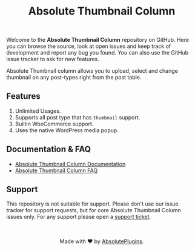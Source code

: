 <h1 style="text-align: center">Absolute Thumbnail Column</h1>

<br>

Welcome to the **Absolute Thumbnail Column** repository on GitHub.
Here you can browse the source, look at open issues and keep track of development and report any bug you found.
You can also use the GitHub issue tracker to ask for new features.

Absolute Thumbnail column allows you to upload, select and change thumbnail on any post-types right from the post table.

## Features

1. Unlimited Usages.
2. Supports all post type that has `thumbnail` support.
3. Builtin WooCommerce support.
4. Uses the native WordPress media popup.

## Documentation & FAQ
* [Absolute Thumbnail Column Documentation](https://go.absoluteplugins.com/docs/absolute-thumbnail-column)
* [Absolute Thumbnail Column FAQ](https://go.absoluteplugins.com/faq/absolute-thumbnail-column)

## Support
This repository is not suitable for support.
Please don't use our issue tracker for support requests,
but for core Absolute Thumbnail Column issues only.
For any support please open a [support ticket](https://go.absoluteplugins.com/support/absolute-thumbnail-column).

[comment]: <> (Support requests in issues on this repository will be closed on sight.)

<p style="text-align: center">
    <br/><br/>
    Made with ❤️ by <a href="https://absoluteplugins.com/">AbsolutePlugins</a>.
</p>
